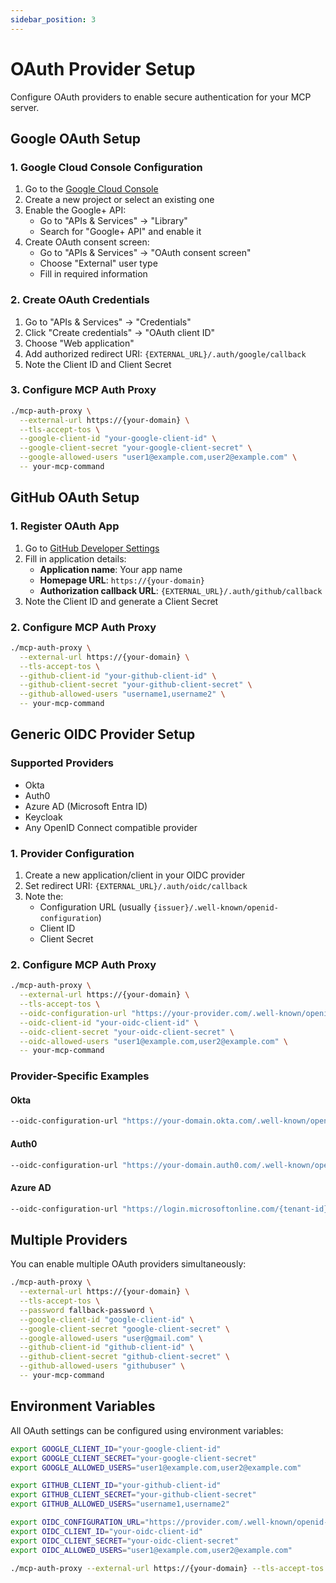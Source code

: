 ```yaml
---
sidebar_position: 3
---
```


# OAuth Provider Setup

Configure OAuth providers to enable secure authentication for your MCP server.

## Google OAuth Setup

### 1. Google Cloud Console Configuration

1. Go to the [Google Cloud Console](https://console.cloud.google.com/)
2. Create a new project or select an existing one
3. Enable the Google+ API:
   - Go to "APIs & Services" → "Library"
   - Search for "Google+ API" and enable it
4. Create OAuth consent screen:
   - Go to "APIs & Services" → "OAuth consent screen"
   - Choose "External" user type
   - Fill in required information

### 2. Create OAuth Credentials

1. Go to "APIs & Services" → "Credentials"
2. Click "Create credentials" → "OAuth client ID"
3. Choose "Web application"
4. Add authorized redirect URI: `{EXTERNAL_URL}/.auth/google/callback`
5. Note the Client ID and Client Secret

### 3. Configure MCP Auth Proxy

```bash
./mcp-auth-proxy \
  --external-url https://{your-domain} \
  --tls-accept-tos \
  --google-client-id "your-google-client-id" \
  --google-client-secret "your-google-client-secret" \
  --google-allowed-users "user1@example.com,user2@example.com" \
  -- your-mcp-command
```

## GitHub OAuth Setup

### 1. Register OAuth App

1. Go to [GitHub Developer Settings](https://github.com/settings/applications/new)
2. Fill in application details:
   - **Application name**: Your app name
   - **Homepage URL**: `https://{your-domain}`
   - **Authorization callback URL**: `{EXTERNAL_URL}/.auth/github/callback`
3. Note the Client ID and generate a Client Secret

### 2. Configure MCP Auth Proxy

```bash
./mcp-auth-proxy \
  --external-url https://{your-domain} \
  --tls-accept-tos \
  --github-client-id "your-github-client-id" \
  --github-client-secret "your-github-client-secret" \
  --github-allowed-users "username1,username2" \
  -- your-mcp-command
```

## Generic OIDC Provider Setup

### Supported Providers

- Okta
- Auth0
- Azure AD (Microsoft Entra ID)
- Keycloak
- Any OpenID Connect compatible provider

### 1. Provider Configuration

1. Create a new application/client in your OIDC provider
2. Set redirect URI: `{EXTERNAL_URL}/.auth/oidc/callback`
3. Note the:
   - Configuration URL (usually `{issuer}/.well-known/openid-configuration`)
   - Client ID
   - Client Secret

### 2. Configure MCP Auth Proxy

```bash
./mcp-auth-proxy \
  --external-url https://{your-domain} \
  --tls-accept-tos \
  --oidc-configuration-url "https://your-provider.com/.well-known/openid-configuration" \
  --oidc-client-id "your-oidc-client-id" \
  --oidc-client-secret "your-oidc-client-secret" \
  --oidc-allowed-users "user1@example.com,user2@example.com" \
  -- your-mcp-command
```

### Provider-Specific Examples

#### Okta

```bash
--oidc-configuration-url "https://your-domain.okta.com/.well-known/openid-configuration"
```

#### Auth0

```bash
--oidc-configuration-url "https://your-domain.auth0.com/.well-known/openid-configuration"
```

#### Azure AD

```bash
--oidc-configuration-url "https://login.microsoftonline.com/{tenant-id}/v2.0/.well-known/openid-configuration"
```

## Multiple Providers

You can enable multiple OAuth providers simultaneously:

```bash
./mcp-auth-proxy \
  --external-url https://{your-domain} \
  --tls-accept-tos \
  --password fallback-password \
  --google-client-id "google-client-id" \
  --google-client-secret "google-client-secret" \
  --google-allowed-users "user@gmail.com" \
  --github-client-id "github-client-id" \
  --github-client-secret "github-client-secret" \
  --github-allowed-users "githubuser" \
  -- your-mcp-command
```

## Environment Variables

All OAuth settings can be configured using environment variables:

```bash
export GOOGLE_CLIENT_ID="your-google-client-id"
export GOOGLE_CLIENT_SECRET="your-google-client-secret"
export GOOGLE_ALLOWED_USERS="user1@example.com,user2@example.com"

export GITHUB_CLIENT_ID="your-github-client-id"
export GITHUB_CLIENT_SECRET="your-github-client-secret"
export GITHUB_ALLOWED_USERS="username1,username2"

export OIDC_CONFIGURATION_URL="https://provider.com/.well-known/openid-configuration"
export OIDC_CLIENT_ID="your-oidc-client-id"
export OIDC_CLIENT_SECRET="your-oidc-client-secret"
export OIDC_ALLOWED_USERS="user1@example.com,user2@example.com"

./mcp-auth-proxy --external-url https://{your-domain} --tls-accept-tos -- your-mcp-command
```
